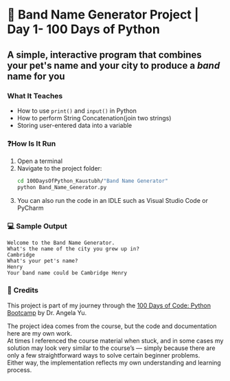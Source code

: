 # 🎤 Band Name Generator Project | Day 1- 100 Days of Python

## A simple, interactive program that combines your pet's name and your city to produce a *band* name for you

### **What It Teaches**
 - How to use `print()` and `input()` in Python
 - How to perform String Concatenation(join two strings)
 - Storing user-entered data into a variable

### ❓**How Is It Run**

1. Open a terminal  
2. Navigate to the project folder:
   ```bash
   cd 100DaysOfPython_Kaustubh/"Band Name Generator"
   python Band_Name_Generator.py
   ```
3. You can also run the code in an IDLE such as Visual Studio Code or PyCharm

### 💻 **Sample Output**
```
Welcome to the Band Name Generator.
What's the name of the city you grew up in?
Cambridge
What's your pet's name?
Henry
Your band name could be Cambridge Henry
```

### 🙏 **Credits**
This project is part of my journey through the 
[100 Days of Code: Python Bootcamp](https://www.udemy.com/course/100-days-of-code/) by Dr. Angela Yu.  

The project idea comes from the course, but the code and documentation here are my own work.  
At times I referenced the course material when stuck, and in some cases my solution may look very similar to the course’s — simply because there are only a few straightforward ways to solve certain beginner problems.  
Either way, the implementation reflects my own understanding and learning process.
